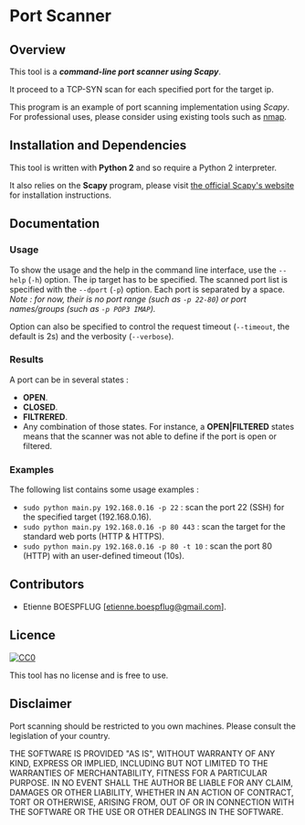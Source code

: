 # Port Scanner

## Overview
This tool is a ***command-line port scanner using Scapy***.

It proceed to a TCP-SYN scan for each specified port for the target ip.

This program is an example of port scanning implementation using *Scapy*. For professional uses, please consider using existing tools such as [nmap](https://nmap.org/).

## Installation and Dependencies

This tool is written with **Python 2** and so require a Python 2 interpreter.

It also relies on the **Scapy** program, please visit [the official Scapy's website](http://www.secdev.org/projects/scapy/) for installation instructions.

## Documentation

### Usage

To show the usage and the help in the command line interface, use the ```--help``` (```-h```) option.
The ip target has to be specified. The scanned port list is specified with the ```--dport``` (```-p```) option. Each port is separated by a space. *Note : for now, their is no port range (such as ```-p 22-80```) or port names/groups (such as ```-p POP3 IMAP```).*

Option can also be specified to control the request timeout (```--timeout```, the default is 2s) and the verbosity (```--verbose```).

### Results

A port can be in several states :
 - **OPEN**.
 - **CLOSED**.
 - **FILTRERED**.
 - Any combination of those states. For instance, a **OPEN|FILTERED** states means that the scanner was not able to define if the port is open or filtered.

### Examples

The following list contains some usage examples :

 - ```sudo python main.py 192.168.0.16 -p 22``` : scan the port 22 (SSH) for the specified target (192.168.0.16).
 - ```sudo python main.py 192.168.0.16 -p 80 443``` : scan the target for the standard web ports (HTTP & HTTPS).
 - ```sudo python main.py 192.168.0.16 -p 80 -t 10``` : scan the port 80 (HTTP) with an user-defined timeout (10s).

## Contributors

 - Etienne BOESPFLUG [etienne.boespflug@gmail.com].

## Licence

[![CC0](https://licensebuttons.net/p/zero/1.0/88x31.png)](http://creativecommons.org/publicdomain/zero/1.0/)

This tool has no license and is free to use.

## Disclaimer

Port scanning should be restricted to you own machines. Please consult the legislation of your country.

THE SOFTWARE IS PROVIDED "AS IS", WITHOUT WARRANTY OF ANY KIND, EXPRESS OR IMPLIED, INCLUDING BUT NOT LIMITED TO THE WARRANTIES OF MERCHANTABILITY, FITNESS FOR A PARTICULAR PURPOSE. IN NO EVENT SHALL THE AUTHOR BE LIABLE FOR ANY CLAIM, DAMAGES OR OTHER LIABILITY, WHETHER IN AN ACTION OF CONTRACT, TORT OR OTHERWISE, ARISING FROM, OUT OF OR IN CONNECTION WITH THE SOFTWARE OR THE USE OR OTHER DEALINGS IN THE SOFTWARE.
